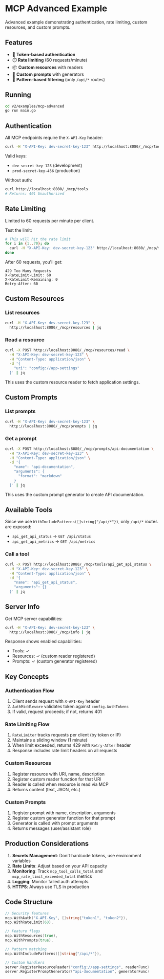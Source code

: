 # MCP Advanced Example

Advanced example demonstrating authentication, rate limiting, custom resources, and custom prompts.

## Features

- 🔐 **Token-based authentication**
- ⏱️ **Rate limiting** (60 requests/minute)
- 📦 **Custom resources** with readers
- 💬 **Custom prompts** with generators
- 🎯 **Pattern-based filtering** (only `/api/*` routes)

## Running

```bash
cd v2/examples/mcp-advanced
go run main.go
```

## Authentication

All MCP endpoints require the `X-API-Key` header:

```bash
curl -H "X-API-Key: dev-secret-key-123" http://localhost:8080/_/mcp/tools
```

Valid keys:
- `dev-secret-key-123` (development)
- `prod-secret-key-456` (production)

Without auth:

```bash
curl http://localhost:8080/_/mcp/tools
# Returns: 401 Unauthorized
```

## Rate Limiting

Limited to 60 requests per minute per client.

Test the limit:

```bash
# This will hit the rate limit
for i in {1..70}; do
  curl -H "X-API-Key: dev-secret-key-123" http://localhost:8080/_/mcp/tools
done
```

After 60 requests, you'll get:

```
429 Too Many Requests
X-RateLimit-Limit: 60
X-RateLimit-Remaining: 0
Retry-After: 60
```

## Custom Resources

### List resources

```bash
curl -H "X-API-Key: dev-secret-key-123" \
  http://localhost:8080/_/mcp/resources | jq
```

### Read a resource

```bash
curl -X POST http://localhost:8080/_/mcp/resources/read \
  -H "X-API-Key: dev-secret-key-123" \
  -H "Content-Type: application/json" \
  -d '{
    "uri": "config://app-settings"
  }' | jq
```

This uses the custom resource reader to fetch application settings.

## Custom Prompts

### List prompts

```bash
curl -H "X-API-Key: dev-secret-key-123" \
  http://localhost:8080/_/mcp/prompts | jq
```

### Get a prompt

```bash
curl -X POST http://localhost:8080/_/mcp/prompts/api-documentation \
  -H "X-API-Key: dev-secret-key-123" \
  -H "Content-Type: application/json" \
  -d '{
    "name": "api-documentation",
    "arguments": {
      "format": "markdown"
    }
  }' | jq
```

This uses the custom prompt generator to create API documentation.

## Available Tools

Since we use `WithIncludePatterns([]string{"/api/*"})`, only `/api/*` routes are exposed:

- `api_get_api_status` → `GET /api/status`
- `api_get_api_metrics` → `GET /api/metrics`

### Call a tool

```bash
curl -X POST http://localhost:8080/_/mcp/tools/api_get_api_status \
  -H "X-API-Key: dev-secret-key-123" \
  -H "Content-Type: application/json" \
  -d '{
    "name": "api_get_api_status",
    "arguments": {}
  }' | jq
```

## Server Info

Get MCP server capabilities:

```bash
curl -H "X-API-Key: dev-secret-key-123" \
  http://localhost:8080/_/mcp/info | jq
```

Response shows enabled capabilities:
- Tools: ✓
- Resources: ✓ (custom reader registered)
- Prompts: ✓ (custom generator registered)

## Key Concepts

### Authentication Flow

1. Client sends request with `X-API-Key` header
2. `AuthMiddleware` validates token against `config.AuthTokens`
3. If valid, request proceeds; if not, returns 401

### Rate Limiting Flow

1. `RateLimiter` tracks requests per client (by token or IP)
2. Maintains a sliding window (1 minute)
3. When limit exceeded, returns 429 with `Retry-After` header
4. Response includes rate limit headers on all requests

### Custom Resources

1. Register resource with URI, name, description
2. Register custom reader function for that URI
3. Reader is called when resource is read via MCP
4. Returns content (text, JSON, etc.)

### Custom Prompts

1. Register prompt with name, description, arguments
2. Register custom generator function for that prompt
3. Generator is called with prompt arguments
4. Returns messages (user/assistant role)

## Production Considerations

1. **Secrets Management**: Don't hardcode tokens, use environment variables
2. **Rate Limits**: Adjust based on your API capacity
3. **Monitoring**: Track `mcp_tool_calls_total` and `mcp_rate_limit_exceeded_total` metrics
4. **Logging**: Monitor failed auth attempts
5. **HTTPS**: Always use TLS in production

## Code Structure

```go
// Security features
mcp.WithAuth("X-API-Key", []string{"token1", "token2"}),
mcp.WithRateLimit(60),

// Feature flags
mcp.WithResources(true),
mcp.WithPrompts(true),

// Pattern matching
mcp.WithIncludePatterns([]string{"/api/*"}),

// Custom handlers
server.RegisterResourceReader("config://app-settings", readerFunc)
server.RegisterPromptGenerator("api-documentation", generatorFunc)
```

